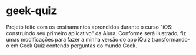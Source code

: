 # geek-quiz

Projeto feito com os ensinamentos aprendidos durante o curso "iOS: construindo seu primeiro aplicativo" da Alura.
Conforme será ilustrado, fiz umas modificações para fazer a minha versão do app iQuiz transformando-o em Geek Quiz contendo perguntas do mundo Geek.
